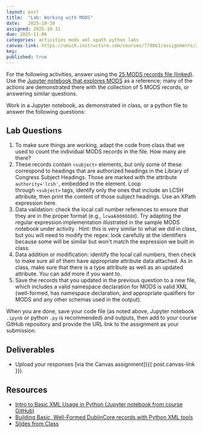 ```yaml
---
layout: post
title:  "Lab: Working with MODS"
date:   2025-10-30
assigned: 2025-10-31
due: 2025-11-06
categories: activities mods xml xpath python labs
canvas-link: https://umich.instructure.com/courses/779862/assignments/2877258
key: 
published: true
---
```


For the following activities, answer using the [25 MODS records file (linked)](https://github.com/morskyjezek/si676-2025-data/blob/main/data/xml/2018_lcwa_MODS_25.xml). Use the [Jupyter notebook that explores MODS](https://github.com/morskyjezek/si676-2025-data/blob/main/examples/xml-working-with-MODS.ipynb) as a reference; many of the actions are demonstrated there with the collection of 5 MODS records, or answering similar questions.

Work in a Jupyter notebook, as demonstrated in class, or a python file to answer the following questions:

## Lab Questions

1. To make sure things are working, adapt the code from class that we used to count the individual MODS records in the file. How many are there?
2. These records contain `<subject>` elements, but only some of these correspond to headings that are authorized headings in the Library of Congress Subject Headings. Those are marked with the attribute `authority='lcsh'`, embedded in the element. Loop through `<subject>` tags, identify only the ones that include an LCSH attribute, then print the content of those subject headings. Use an XPath expression here.
3. Data validation: check the local call number references to ensure that they are in the proper format (e.g., `lcwaAddddddd`). Try adapting the regular expression implementation illustrated in the sample MODS notebook under activity . Hint: this is very similar to what we did in class, but you will need to modify the regex: look carefully at the identifiers because some will be similar but won't match the expression we built in class. 
4. Data addition or modification: identify the local call numbers, then check to make sure all of them have appropriate attribute data attached. As in class, make sure that there is a type attribute as well as an updated attribute. You can add more if you want to.
5. Save the records that you updated in the previous question to a new file, which includes a valid namespace declaration for MODS is valid XML (well-formed, has namespace declaration, and appropriate qualifiers for MODS and any other schemas used in the output).

When you are done, save your code file (as noted above, Jupyter notebook `.ipynb` or python `.py` is recommended) and outputs, then add to your course GitHub repository and provide the URL link to the assignment as your submission.

## Deliverables

- Upload your responses [via the Canvas assignment]({{ post.canvas-link }}).

## Resources

- [Intro to Basic XML Usage in Python (Jupyter notebook from course GitHub)][basics-notebook]
- [Building Basic, Well-Formed DublinCore records with Python XML tools][xml-basic-dublincore]
- [Slides from Class][xml-slides]

[basics-notebook]: https://github.com/morskyjezek/si676-2025-data/blob/main/examples/xml-intro-basic-functions-ET.ipynb
[xml-basic-dublincore]: https://github.com/morskyjezek/si676-2025-data/blob/main/examples/xml-generate-basic-dublin-core.ipynb
[xml-slides]: https://docs.google.com/presentation/d/15DZTqOlTvtdKlj1000XAhOVwUySbnoucMYHgQUyOncY/edit?usp=sharing
